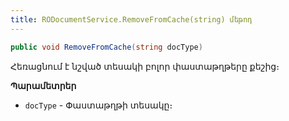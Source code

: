 ```yaml
---
title: RODocumentService.RemoveFromCache(string) մեթոդ
---
```


```c#
public void RemoveFromCache(string docType)
```

Հեռացնում է նշված տեսակի բոլոր փաստաթղթերը քեշից։

**Պարամետրեր**

* `docType` - Փաստաթղթի տեսակը։
